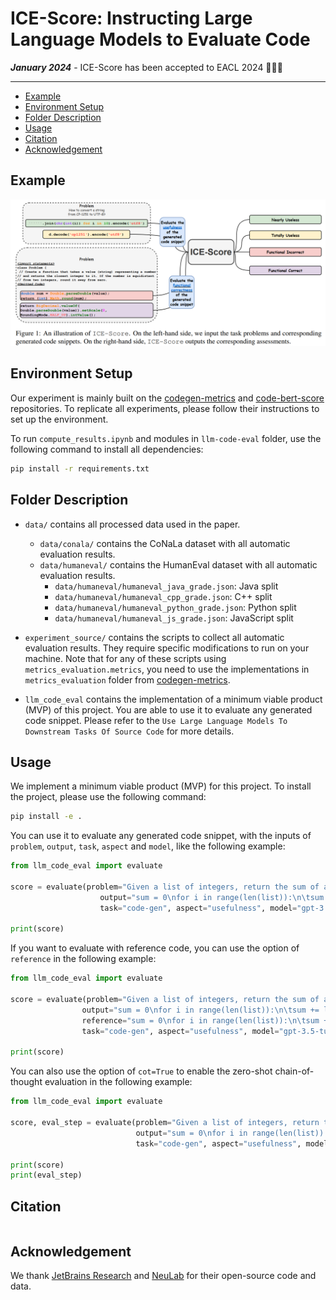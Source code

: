 # ICE-Score: Instructing Large Language Models to Evaluate Code

_**January 2024**_ - ICE-Score has been accepted to EACL 2024 🎉🎉🎉

---
* [Example](#example)
* [Environment Setup](#environment-setup)
* [Folder Description](#folder-description)
* [Usage](#usage)
* [Citation](#citation)
* [Acknowledgement](#acknowledgement)

## Example
![](./assets/ice-score.png "Example")

## Environment Setup
Our experiment is mainly built on the [codegen-metrics](https://github.com/JetBrains-Research/codegen-metrics) and [code-bert-score](https://github.com/neulab/code-bert-score) repositories. To replicate all experiments, please follow their instructions to set up the environment.


To run `compute_results.ipynb` and modules in `llm-code-eval` folder, use the following command to install all dependencies:
```bash
pip install -r requirements.txt
```


## Folder Description
- `data/` contains all processed data used in the paper.
    - `data/conala/` contains the CoNaLa dataset with all automatic evaluation results.
    - `data/humaneval/` contains the HumanEval dataset with all automatic evaluation results.
      - `data/humaneval/humaneval_java_grade.json`: Java split
      - `data/humaneval/humaneval_cpp_grade.json`: C++ split
      - `data/humaneval/humaneval_python_grade.json`: Python split
      - `data/humaneval/humaneval_js_grade.json`: JavaScript split
 
- `experiment_source/` contains the scripts to collect all automatic evaluation results. They require specific modifications to run on your machine. Note that for any of these scripts using `metrics_evaluation.metrics`, you need to use the implementations in `metrics_evaluation` folder from [codegen-metrics](https://github.com/JetBrains-Research/codegen-metrics).


- `llm_code_eval` contains the implementation of a minimum viable product (MVP) of this project. You are able to use it to evaluate any generated code snippet. Please refer to the `Use Large Language Models To Downstream Tasks Of Source Code` for more details.


## Usage
We implement a minimum viable product (MVP) for this project. To install the project, please use the following command:
```bash
pip install -e .
```
You can use it to evaluate any generated code snippet, with the inputs of `problem`, `output`, `task`, `aspect` and `model`, like the following example:
```python
from llm_code_eval import evaluate

score = evaluate(problem="Given a list of integers, return the sum of all the integers.", 
                    output="sum = 0\nfor i in range(len(list)):\n\tsum += list[i]\nreturn sum", 
                    task="code-gen", aspect="usefulness", model="gpt-3.5-turbo")

print(score)
```

If you want to evaluate with reference code, you can use the option of `reference` in the following example:
```python
from llm_code_eval import evaluate

score = evaluate(problem="Given a list of integers, return the sum of all the integers.", 
                output="sum = 0\nfor i in range(len(list)):\n\tsum += list[i]\nreturn sum", 
                reference="sum = 0\nfor i in range(len(list)):\n\tsum += list[i]\nreturn sum", 
                task="code-gen", aspect="usefulness", model="gpt-3.5-turbo")

print(score)
```


You can also use the option of `cot=True` to enable the zero-shot chain-of-thought evaluation in the following example:
```python
from llm_code_eval import evaluate

score, eval_step = evaluate(problem="Given a list of integers, return the sum of all the integers.", 
                            output="sum = 0\nfor i in range(len(list)):\n\tsum += list[i]\nreturn sum", 
                            task="code-gen", aspect="usefulness", model="gpt-3.5-turbo", cot=True)

print(score)
print(eval_step)
```

## Citation
```
```

## Acknowledgement
We thank [JetBrains Research](https://research.jetbrains.org/) and [NeuLab](http://www.cs.cmu.edu/~neulab/) for their open-source code and data.
